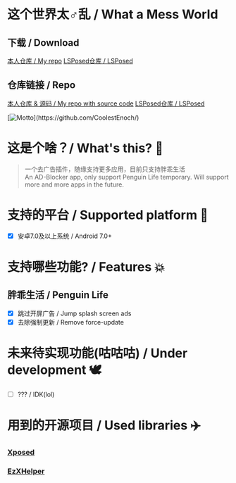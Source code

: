 # 这个世界太♂乱 / What a Mess World

## 下载 / Download
[本人仓库 / My repo](https://github.com/CoolestEnoch/TheMessWorld/releases)
[LSPosed仓库 / LSPosed](https://github.com/Xposed-Modules-Repo/foss.coolest.fucker/releases)

## 仓库链接 / Repo
[本人仓库 & 源码 / My repo with source code](https://github.com/CoolestEnoch/TheMessWorld)
[LSPosed仓库 / LSPosed](https://github.com/Xposed-Modules-Repo/foss.coolest.fucker)

[![Motto](https://readme-typing-svg.herokuapp.com/?lines=今天你躺平了吗\(bushi&center=true&size=27)](https://github.com/CoolestEnoch/)

# 这是个啥？/ What's this? 🤔
> 一个去广告插件，随缘支持更多应用，目前只支持胖乖生活<br>
> An AD-Blocker app, only support Penguin Life temporary. Will support more and more apps in the future.

# 支持的平台 / Supported platform 📱
- [x] 安卓7.0及以上系统 / Android 7.0+

# 支持哪些功能? / Features 💥
## 胖乖生活 / Penguin Life
- [x] 跳过开屏广告 / Jump splash screen ads
- [x] 去除强制更新 / Remove force-update

# 未来待实现功能(咕咕咕) / Under development 🕊️
- [ ] ??? / IDK(lol)


# 用到的开源项目 / Used libraries ✈️
### [Xposed](https://github.com/rovo89/Xposed)
### [EzXHelper](https://github.com/KyuubiRan/EzXHelper)

